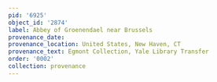 ```yaml
---
pid: '6925'
object_id: '2874'
label: Abbey of Groenendael near Brussels
provenance_date:
provenance_location: United States, New Haven, CT
provenance_text: Egmont Collection, Yale Library Transfer
order: '0002'
collection: provenance
---
```

